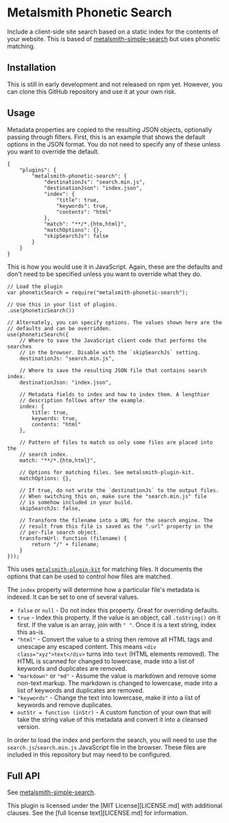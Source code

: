 Metalsmith Phonetic Search
==========================

Include a client-side site search based on a static index for the contents of your website.
This is based of [metalsmith-simple-search](https://github.com/connected-world-services/metalsmith-simple-search) but uses phonetic matching.


Installation
------------

This is still in early development and not released on npm yet. However, you can clone this GitHub repository and use it at your own risk.


Usage
-----

Metadata properties are copied to the resulting JSON objects, optionally passing through filters.  First, this is an example that shows the default options in the JSON format. You do not need to specify any of these unless you want to override the default.

    {
        "plugins": {
            "metalsmith-phonetic-search": {
                "destinationJs": "search.min.js",
                "destinationJson": "index.json",
                "index": {
                    "title": true,
                    "keywords": true,
                    "contents": "html"
                },
                "match": "**/*.{htm,html}",
                "matchOptions": {},
                "skipSearchJs": false
            }
        }
    }

This is how you would use it in JavaScript. Again, these are the defaults and don't need to be specified unless you want to override what they do.

    // Load the plugin
    var phoneticSearch = require("metalsmith-phonetic-search");

    // Use this in your list of plugins.
    .use(phoneticSearch())

    // Alternately, you can specify options. The values shown here are the
    // defaults and can be overridden.
    use(phoneticSearch({
        // Where to save the JavaScript client code that performs the searches
        // in the browser. Disable with the `skipSearchJs` setting.
        destinationJs: "search.min.js",

        // Where to save the resulting JSON file that contains search index.
        destinationJson: "index.json",

        // Metadata fields to index and how to index them. A lengthier
        // description follows after the example.
        index: {
            title: true,
            keywords: true,
            contents: "html"
        },

        // Pattern of files to match so only some files are placed into the
        // search index.
        match: "**/*.{htm,html}",

        // Options for matching files. See metalsmith-plugin-kit.
        matchOptions: {},

        // If true, do not write the `destinationJs` to the output files.
        // When switching this on, make sure the "search.min.js" file
        // is somehow included in your build.
        skipSearchJs: false,

        // Transform the filename into a URL for the search engine. The
        // result from this file is saved as the ".url" property in the
        // per-file search object.
        transformUrl: function (filename) {
            return "/" + filename;
        }
    }));

This uses [`metalsmith-plugin-kit`](https://github.com/fidian/metalsmith-plugin-kit) for matching files. It documents the options that can be used to control how files are matched.

The `index` property will determine how a particular file's metadata is indexed. It can be set to one of several values.

* `false` or `null` - Do not index this property. Great for overriding defaults.
* `true` - Index this property. If the value is an object, call `.toString()` on it first. If the value is an array, join with `" "`. Once it is a text string, index this as-is.
* `"html"` - Convert the value to a string then remove all HTML tags and unescape any escaped content. This means `<div class="xyz">text</div>` turns into `text` (HTML elements removed). The HTML is scanned for changed to lowercase, made into a list of keywords and duplicates are removed.
* `"markdown"` or `"md"` - Assume the value is markdown and remove some non-text markup. The markdown is changed to lowercase, made into a list of keywords and duplicates are removed.
* `"keywords"` - Change the text into lowercase, make it into a list of keywords and remove duplicates.
* `outStr = function (inStr)` - A custom function of your own that will take the string value of this metadata and convert it into a cleansed version.

In order to load the index and perform the search, you will need to use the `search.js`/`search.min.js` JavaScript file in the browser. These files are included in this repository but may need to be configured.

Full API
--------

See [metalsmith-simple-search](https://github.com/connected-world-services/metalsmith-simple-search).

This plugin is licensed under the [MIT License][LICENSE.md] with additional clauses. See the [full license text][LICENSE.md] for information.

